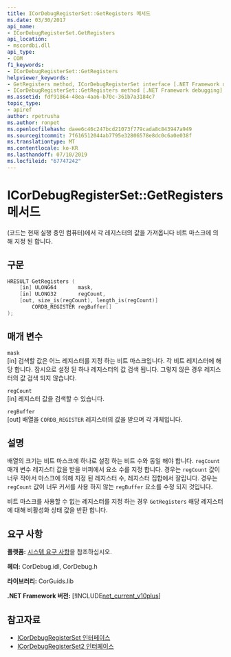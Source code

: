 ```yaml
---
title: ICorDebugRegisterSet::GetRegisters 메서드
ms.date: 03/30/2017
api_name:
- ICorDebugRegisterSet.GetRegisters
api_location:
- mscordbi.dll
api_type:
- COM
f1_keywords:
- ICorDebugRegisterSet::GetRegisters
helpviewer_keywords:
- GetRegisters method, ICorDebugRegisterSet interface [.NET Framework debugging]
- ICorDebugRegisterSet::GetRegisters method [.NET Framework debugging]
ms.assetid: fdf91864-48ea-4aa6-b70c-361b7a3184c7
topic_type:
- apiref
author: rpetrusha
ms.author: ronpet
ms.openlocfilehash: daee6c46c247bcd21073f779cada8c843947a949
ms.sourcegitcommit: 7f616512044ab7795e32806578e8dc0c6a0e038f
ms.translationtype: MT
ms.contentlocale: ko-KR
ms.lasthandoff: 07/10/2019
ms.locfileid: "67747242"
---
```

# <a name="icordebugregistersetgetregisters-method"></a>ICorDebugRegisterSet::GetRegisters 메서드
(코드는 현재 실행 중인 컴퓨터)에서 각 레지스터의 값을 가져옵니다 비트 마스크에 의해 지정 된 합니다.  
  
## <a name="syntax"></a>구문  
  
```cpp  
HRESULT GetRegisters (  
    [in] ULONG64       mask,   
    [in] ULONG32       regCount,  
    [out, size_is(regCount), length_is(regCount)]  
        CORDB_REGISTER regBuffer[]  
);  
```  
  
## <a name="parameters"></a>매개 변수  
 `mask`  
 [in] 검색할 값은 어느 레지스터를 지정 하는 비트 마스크입니다. 각 비트 레지스터에 해당 합니다. 잠시으로 설정 된 하나 레지스터의 값 검색 됩니다. 그렇지 않은 경우 레지스터의 값 검색 되지 않습니다.  
  
 `regCount`  
 [in] 레지스터 값을 검색할 수 있습니다.  
  
 `regBuffer`  
 [out] 배열을 `CORDB_REGISTER` 레지스터의 값을 받으며 각 개체입니다.  
  
## <a name="remarks"></a>설명  
 배열의 크기는 비트 마스크에 하나로 설정 하는 비트 수와 동일 해야 합니다. `regCount` 매개 변수 레지스터 값을 받을 버퍼에서 요소 수를 지정 합니다. 경우는 `regCount` 값이 너무 작아서 마스크에 의해 지정 된 레지스터 수, 레지스터 집합에서 잘립니다. 경우는 `regCount` 값이 너무 커서를 사용 하지 않는 `regBuffer` 요소를 수정 되지 것입니다.  
  
 비트 마스크를 사용할 수 없는 레지스터를 지정 하는 경우 `GetRegisters` 해당 레지스터에 대해 비활성화 상태 값을 반환 합니다.  
  
## <a name="requirements"></a>요구 사항  
 **플랫폼:** [시스템 요구 사항](../../../../docs/framework/get-started/system-requirements.md)을 참조하십시오.  
  
 **헤더:** CorDebug.idl, CorDebug.h  
  
 **라이브러리:** CorGuids.lib  
  
 **.NET Framework 버전:** [!INCLUDE[net_current_v10plus](../../../../includes/net-current-v10plus-md.md)]  
  
## <a name="see-also"></a>참고자료

- [ICorDebugRegisterSet 인터페이스](../../../../docs/framework/unmanaged-api/debugging/icordebugregisterset-interface.md)
- [ICorDebugRegisterSet2 인터페이스](../../../../docs/framework/unmanaged-api/debugging/icordebugregisterset2-interface.md)
